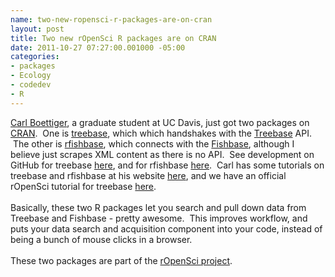 ```yaml
--- 
name: two-new-ropensci-r-packages-are-on-cran
layout: post
title: Two new rOpenSci R packages are on CRAN
date: 2011-10-27 07:27:00.001000 -05:00
categories: 
- packages
- Ecology
- codedev
- R
---
```

<a href="http://www.carlboettiger.info/">Carl Boettiger</a>, a graduate student at UC Davis, just got two packages on <a href="http://cran.r-project.org/web/packages/available_packages_by_name.html">CRAN</a>. &nbsp;One is <a href="http://cran.r-project.org/web/packages/treebase/index.html">treebase</a>, which which handshakes with the <a href="http://www.treebase.org/treebase-web/home.html">Treebase</a> API. &nbsp;The other is <a href="http://cran.r-project.org/web/packages/rfishbase/index.html">rfishbase</a>, which connects with the <a href="http://www.fishbase.org/search.php">Fishbase</a>, although I believe just scrapes XML content as there is no API. &nbsp;See development on GitHub for treebase <a href="https://github.com/ropensci/treeBASE">here</a>, and for rfishbase <a href="https://github.com/ropensci/rfishbase">here</a>. &nbsp;Carl has some tutorials on treebase and rfishbase at his website <a href="http://www.carlboettiger.info/">here</a>, and we have an official rOpenSci tutorial for treebase <a href="http://ropensci.org/tutorials/r-treebase-tutorial/">here</a>.<br /><br />Basically, these two R packages let you search and pull down data from Treebase and Fishbase - pretty awesome. &nbsp;This improves workflow, and puts your data search and acquisition component into your code, instead of being a bunch of mouse clicks in a browser.<br /><br />These two packages are part of the <a href="http://ropensci.org/">rOpenSci project</a>.
